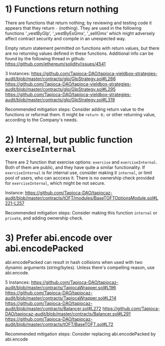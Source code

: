 # 1) Functions return nothing
There are functions that return nothing; by reviewing and testing code it appears that they return `-` (nothing).
They are used in the following functions '_vestByGlp', '_vestByEsGmx', '_sellGmx' which might adversely affect contract security and compile in an unexpected way.

Empty return statement permitted on functions with return values, but there are no returning values defined in these functions.
Additional info can be found by the following thread in github: https://github.com/ethereum/solidity/issues/4541

3 Instances:
https://github.com/Tapioca-DAO/tapioca-yieldbox-strategies-audit/blob/master/contracts/glp/GlpStrategy.sol#L266
https://github.com/Tapioca-DAO/tapioca-yieldbox-strategies-audit/blob/master/contracts/glp/GlpStrategy.sol#L295
https://github.com/Tapioca-DAO/tapioca-yieldbox-strategies-audit/blob/master/contracts/glp/GlpStrategy.sol#L319

Recommended mitigation steps:
Consider adding return value to the functions or reformat them.
It might be `return 0;` or other returning value, according to the Company's needs.


# 2) Internal, but public function `exerciseInternal`
There are 2 function that exercise options: `exercise` and `exerciseInternal`. Both of them are public, and they have quite a similar functionality.
If `exerciseInternal` is for internal use, consider making it `internal`, or limit pool of users, who can acccess it.
There is no ownership check provided for `exerciseInternal`, which might be not secure.

Instance:
https://github.com/Tapioca-DAO/tapiocaz-audit/blob/master/contracts/tOFT/modules/BaseTOFTOptionsModule.sol#L221-L257

Recommended mitigation steps:
Consider making this function `internal` or `private`, and adding ownership check.

# 3) Prefer abi.encode over abi.encodePacked
abi.encodePacked can result in hash collisions when used with two dynamic arguments (string/bytes).
Unless there's compelling reason, use abi.encode. 

5 Instances:
https://github.com/Tapioca-DAO/tapiocaz-audit/blob/master/contracts/TapiocaWrapper.sol#L196
https://github.com/Tapioca-DAO/tapiocaz-audit/blob/master/contracts/TapiocaWrapper.sol#L214
https://github.com/Tapioca-DAO/tapiocaz-audit/blob/master/contracts/Balancer.sol#L272
https://github.com/Tapioca-DAO/tapiocaz-audit/blob/master/contracts/Balancer.sol#L291
https://github.com/Tapioca-DAO/tapiocaz-audit/blob/master/contracts/tOFT/BaseTOFT.sol#L72

Recommended mitigation steps:
Consider replacing abi.encodePacked by abi.encode